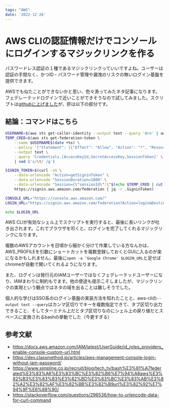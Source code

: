 ```yaml
---
tags: "AWS"
date: '2022-12-26'
---
```


# AWS CLIの認証情報だけでコンソールにログインするマジックリンクを作る

パスワードレス認証の１種であるマジックリンクっていいですよね。ユーザーは認証の手間なく、かつID・パスワード管理や漏洩のリスクの無いログイン基盤を提供できます。

AWSでも似たことができないかと思い、色々漁ってみたネタ記事になります。フェデレーテッドログインで近いことができそうなので試してみました。スクリプトは[githubに上げました](https://github.com/umihico/aws-magic-link)が、肝は以下の部分です。

## 結論：コマンドはこちら

```bash
USERNAME=$(aws sts get-caller-identity --output text --query 'Arn' | awk -F/ '{print $NF}')
TEMP_CRED=$(aws sts get-federation-token \
    --name $USERNAME$(date +%s) \
    --policy '{"Statement": [{"Effect": "Allow", "Action": "*", "Resource": "*"}]}' \
    --output text \
    --query 'Credentials.[AccessKeyId,SecretAccessKey,SessionToken]' \
    | sed $'s/\t/ /g')

SIGNIN_TOKEN=$(curl -sG \
    --data-urlencode "Action=getSigninToken" \
    --data-urlencode "SessionDuration=1800" \
    --data-urlencode "Session={\"sessionId\":\"$(echo $TEMP_CRED | cut -d ' ' -f1)\",\"sessionKey\":\"$(echo $TEMP_CRED | cut -d ' ' -f2)\",\"sessionToken\":\"$(echo $TEMP_CRED | cut -d ' ' -f3)\"}" \
    https://signin.aws.amazon.com/federation | jq -r .SigninToken)

CONSOLE_URL="https://console.aws.amazon.com/"
LOGIN_URL="https://signin.aws.amazon.com/federation?Action=login&Destination=${CONSOLE_URL}&SigninToken=${SIGNIN_TOKEN}"

echo $LOGIN_URL
```

AWS CLIが有効なシェル上でスクリプトを実行すると、最後に長いリンクが吐き出されます。これでブラウザを叩くと、ログインを完了してくれるマジックリンクになります。

複数のAWSアカウントを日頃から細かく分けて作業している方なんかは、AWS_PROFILEを引数にショートカットを複数登録しておくとGUIに入るのが楽になるかもしれません。最後に`open -a 'Google Chrome' $LOGIN_URL`と足せばchromeが自動で開いてくれるようになります。

また、ログインは発行元のIAMユーザーではなくフェデレーテッドユーザーになり、IAMまわりに制約もでます。他の使途も提示こそしましたが、マジックリンクの実現という観点ではネタの域を出ることは難しそうでした。

個人的な学びはSSO系のログイン基盤の実装方法を知れたことと、aws-cliの`--output text --query`はカンマ区切りでキーを複数指定できて、タブ区切り出力できること、そしてターミナル上だとタブ区切りなのにシェル上の戻り値だとスペースに変換されるbashの挙動でした（今更すぎる）

## 参考文献

- https://docs.aws.amazon.com/IAM/latest/UserGuide/id_roles_providers_enable-console-custom-url.html
- https://dev.classmethod.jp/articles/aws-management-console-login-without-iam-password/
- https://www.simpline.co.jp/recruit/blog/tech_ty/bash%E3%81%A7federated%E3%83%A6%E3%83%BC%E3%82%B6%E7%94%A8aws%E3%82%B3%E3%83%B3%E3%82%BD%E3%83%BC%E3%83%AB%E3%82%A2%E3%82%AF%E3%82%BB%E3%82%B9url%E3%82%92%E7%94%9F%E6%88%90/
- https://stackoverflow.com/questions/296536/how-to-urlencode-data-for-curl-command
